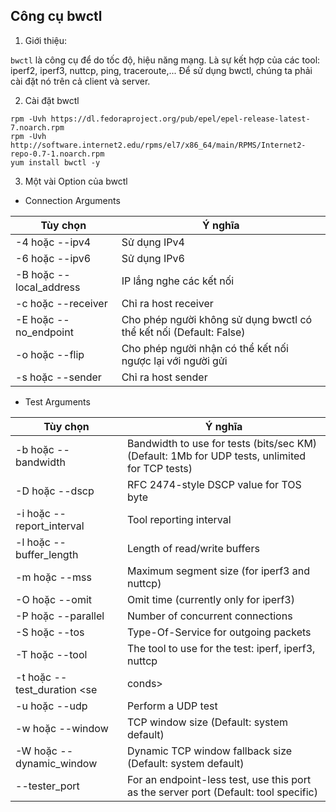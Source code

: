 ## Công cụ bwctl

1. Giới thiệu:

`bwctl` là công cụ để do tốc độ, hiệu năng mạng. Là sự kết hợp của các tool: iperf2, iperf3, nuttcp, ping, traceroute,... Để sử dụng bwctl, chúng ta phải cài đặt nó trên cả client và server.

2. Cài đặt bwctl

```
rpm -Uvh https://dl.fedoraproject.org/pub/epel/epel-release-latest-7.noarch.rpm
rpm -Uvh http://software.internet2.edu/rpms/el7/x86_64/main/RPMS/Internet2-repo-0.7-1.noarch.rpm
yum install bwctl -y
```

3. Một vài Option của bwctl

- Connection Arguments

Tùy chọn | Ý nghĩa |
--|--|
-4 hoặc --ipv4            |            Sử dụng IPv4  |
-6 hoặc --ipv6            |            Sử dụng IPv6  |
-B hoặc --local_address <address>  |   IP lắng nghe các kết nối |
-c hoặc --receiver <address>       |   Chỉ ra host receiver |
-E hoặc --no_endpoint             |    Cho phép người không sử dụng bwctl có thể kết nối (Default: False) |
-o hoặc --flip                    |    Cho phép người nhận có thể kết nối ngược lại với người gửi |
-s hoặc --sender <address>       |     Chỉ ra host sender|

- Test Arguments

Tùy chọn | Ý nghĩa |
--|--|
-b hoặc --bandwidth <bandwidth>    |    Bandwidth to use for tests (bits/sec KM) (Default: 1Mb for UDP tests, unlimited for TCP tests) |
-D hoặc --dscp <dscp>           |       RFC 2474-style DSCP value for TOS byte |
-i hoặc --report_interval <seconds>   | Tool reporting interval |
-l hoặc --buffer_length <bytes>    |    Length of read/write buffers |
-m hoặc --mss <octets>         |        Maximum segment size (for iperf3 and nuttcp) |
-O hoặc --omit <seconds>        |       Omit time (currently only for iperf3) |
-P hoặc --parallel <num>         |      Number of concurrent connections |
-S hoặc --tos <tos>        |            Type-Of-Service for outgoing packets |
-T hoặc --tool <tool>       |           The tool to use for the test: iperf, iperf3, nuttcp |
-t  hoặc --test_duration <se |conds>   |   Duration for test (Default: 10) |
-u hoặc --udp              |            Perform a UDP test |
-w hoặc --window <bytes>         |      TCP window size (Default: system default) |
-W hoặc --dynamic_window <bytes>    |   Dynamic TCP window fallback size (Default: system default) |
--tester_port <port>      |       For an endpoint-less test, use this port as the server port (Default: tool specific)  |
